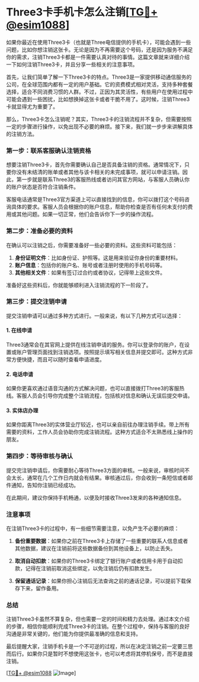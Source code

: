 # Three3卡手机卡怎么注销[[TG💪+ @esim1088](https://t.me/s/esim1088)]

如果你最近在使用Three3卡（也就是Three电信提供的手机卡），可能会遇到一些问题，比如你想注销这张卡。无论是因为不再需要这个号码，还是因为服务不满足你的需求，注销Three3卡都是一件需要认真对待的事情。这篇文章就来详细介绍一下如何注销Three3卡，并且分享一些相关的注意事项。

首先，让我们简单了解一下Three3卡的特点。Three3是一家提供移动通信服务的公司，在全球范围内都有一定的用户基础。它的资费模式相对灵活，支持多种套餐选择，适合不同消费习惯的人群。不过，正因为其灵活性，有些用户在使用过程中可能会遇到一些困扰，比如想换掉这张卡或者干脆不用了。这时候，注销Three3卡就显得尤为重要了。

那么，Three3卡怎么注销呢？其实，Three3卡的注销流程并不复杂，但需要按照一定的步骤进行操作，以免出现不必要的麻烦。接下来，我们就一步步来讲解具体的注销方法。

### 第一步：联系客服确认注销资格

想要注销Three3卡，首先你需要确认自己是否具备注销的资格。通常情况下，只要你没有未结清的账单或者其他与该卡相关的未完成事项，就可以申请注销。因此，第一步就是联系Three3的客服热线或者访问其官方网站，与客服人员确认你的账户状态是否符合注销条件。

客服电话通常是Three3官方渠道上可以直接找到的信息，你可以拨打这个号码咨询具体的要求。客服人员会根据你的账户信息，帮助你检查是否有任何未支付的费用或其他问题。如果一切正常，他们会告诉你下一步的操作流程。

### 第二步：准备必要的资料

在确认可以注销之后，你需要准备好一些必要的资料。这些资料可能包括：

1. **身份证明文件**：比如身份证、护照等。这是用来验证你身份的重要材料。
2. **账户信息**：包括你的账户名、账号或者注册时使用的手机号码等。
3. **其他相关文件**：如果有签订过合约或者协议，记得带上这些文件。

准备好这些资料后，你就能够顺利进入注销流程的下一阶段了。

### 第三步：提交注销申请

提交注销申请可以通过多种方式进行。一般来说，有以下几种方式可以选择：

#### 1. 在线申请

Three3通常会在其官网上提供在线注销申请的服务。你可以登录你的账户，在设置或账户管理页面找到注销选项。按照提示填写相关信息并提交即可。这种方式非常方便快捷，而且可以随时查看申请进度。

#### 2. 电话申请

如果你更喜欢通过语音沟通的方式解决问题，也可以直接拨打Three3的客服热线。客服人员会引导你完成整个注销流程，包括核对信息和确认无误后提交申请。

#### 3. 实体店办理

如果你距离Three3的实体营业厅较近，也可以亲自前往办理注销手续。带上所有需要的资料，工作人员会协助你完成注销流程。这种方式适合不太熟悉线上操作的朋友。

### 第四步：等待审核与确认

提交完注销申请后，你需要耐心等待Three3方面的审核。一般来说，审核时间不会太长，通常在几个工作日内就会有结果。审核通过后，你会收到一条短信或者邮件通知，告知你注销已经成功。

在此期间，建议你保持手机畅通，以便及时接收Three3发来的各种通知信息。

### 注意事项

在注销Three3卡的过程中，有一些细节需要注意，以免产生不必要的麻烦：

1. **备份重要数据**：如果你之前在Three3卡上存储了一些重要的联系人信息或者其他数据，建议在注销前将这些数据备份到其他设备上，以防止丢失。
   
2. **取消自动扣款**：如果你的Three3卡绑定了银行账户或者信用卡用于自动扣款，记得在注销前取消这些绑定，以免注销后仍有扣款发生。

3. **保留通话记录**：如果你担心注销后无法查询之前的通话记录，可以提前下载保存下来，留作备用。

### 总结

注销Three3卡虽然不算复杂，但也需要一定的时间和精力去处理。通过本文介绍的步骤，相信你能顺利完成Three3卡的注销。在整个过程中，保持与客服的良好沟通是非常关键的，他们能为你提供最准确的信息和支持。

最后提醒大家，注销手机卡是一个不可逆的过程，所以在决定注销之前一定要三思而后行。如果你只是暂时不想使用这张卡，也可以考虑将其停机保号，而不是直接注销。

[[TG💪+ @esim1088](https://t.me/s/esim1088) ![Image](https://i.postimg.cc/4NQfJmqS/Snipaste-2025-05-13-00-14-12.png)]
